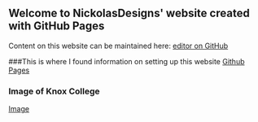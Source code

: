 ## Welcome to NickolasDesigns' website created with GitHub Pages

Content on this website can be maintained here: [editor on GitHub](https://github.com/NickolasDesigns/NickolasDesigns.github.io/edit/main/index.md)


###This is where I found information on setting up this website
[Github Pages](https://github.com/NickolasDesigns/NickolasDesigns.github.io/edit/main/index.md)



### Image of Knox College
[Image](https://www.google.com/imgres?imgurl=http%3A%2F%2Fwww.knox.edu%2F%2Fimages%2F_News%2Fnews_media%2Fimg%2F2019%2Fcampbell-gate-74568.jpg&imgrefurl=https%3A%2F%2Fwww.knox.edu%2Fnews%2Fknox-college-closed-on-wednesday-january-30&tbnid=8hBcqUdTgidqzM&vet=12ahUKEwjLhp397snvAhUKcqwKHbbBDaUQMygDegUIARDYAQ..i&docid=a0mxs1XbDoGAoM&w=900&h=600&q=Knox%20college&ved=2ahUKEwjLhp397snvAhUKcqwKHbbBDaUQMygDegUIARDYAQ)

